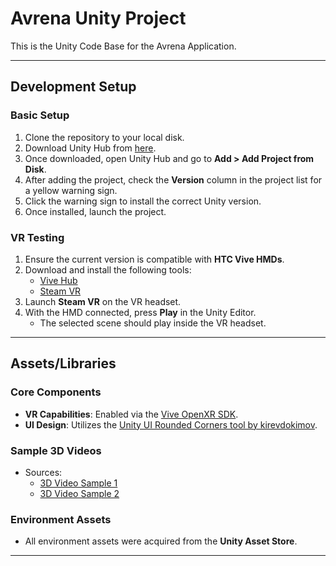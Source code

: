 # **Avrena Unity Project**

This is the Unity Code Base for the Avrena Application.

---

## **Development Setup**

### **Basic Setup**
1. Clone the repository to your local disk.  
2. Download Unity Hub from [here](https://unity.com/download).  
3. Once downloaded, open Unity Hub and go to **Add > Add Project from Disk**.  
4. After adding the project, check the **Version** column in the project list for a yellow warning sign.  
5. Click the warning sign to install the correct Unity version.  
6. Once installed, launch the project.

### **VR Testing**
1. Ensure the current version is compatible with **HTC Vive HMDs**.  
2. Download and install the following tools:
   - [Vive Hub](https://www.vive.com/uk/vive-hub/download/)  
   - [Steam VR](https://store.steampowered.com/app/250820/SteamVR/)  
3. Launch **Steam VR** on the VR headset.  
4. With the HMD connected, press **Play** in the Unity Editor.  
   - The selected scene should play inside the VR headset.

---

## **Assets/Libraries**

### **Core Components**
- **VR Capabilities**: Enabled via the [Vive OpenXR SDK](https://developer.vive.com/resources/openxr/).  
- **UI Design**: Utilizes the [Unity UI Rounded Corners tool by kirevdokimov](https://github.com/kirevdokimov/Unity-UI-Rounded-Corners).  

### **Sample 3D Videos**
- Sources:  
  - [3D Video Sample 1](https://youtu.be/jIaayUHMiK4)  
  - [3D Video Sample 2](https://youtu.be/sKSiZS7SEpk)

### **Environment Assets**
- All environment assets were acquired from the **Unity Asset Store**.

---

